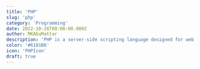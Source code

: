 ```yaml
---
title: 'PHP'
slug: 'php'
category: 'Programming'
date: 2022-10-26T00:00:00.000Z
author: MKAbuMattar
description: 'PHP is a server-side scripting language designed for web development but also used as a general-purpose programming language.'
color: '#6181B6'
icon: 'PHPIcon'
draft: true
---
```

